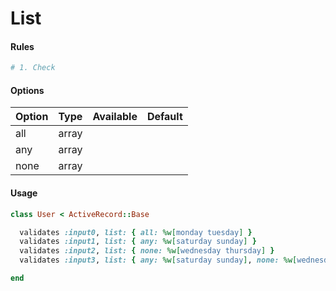 # List

#### Rules

```ruby
# 1. Check
```

#### Options

Option | Type | Available | Default
--- | --- | --- | ---
all | array | |
any | array | |
none | array | |

#### Usage

```ruby
class User < ActiveRecord::Base

  validates :input0, list: { all: %w[monday tuesday] }
  validates :input1, list: { any: %w[saturday sunday] }
  validates :input2, list: { none: %w[wednesday thursday] }
  validates :input3, list: { any: %w[saturday sunday], none: %w[wednesday thursday] }

end
```
